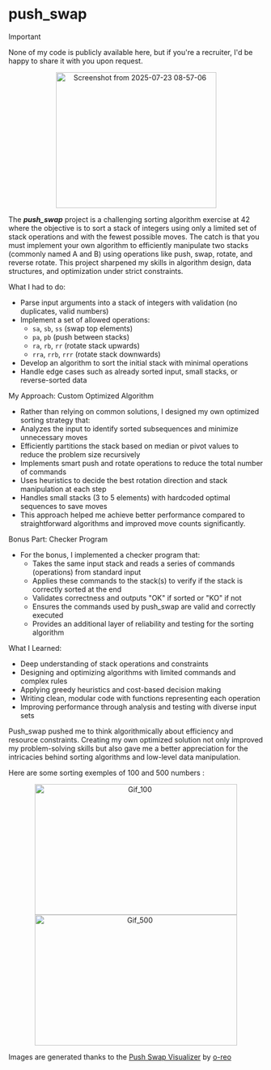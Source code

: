 # push_swap

> [!IMPORTANT]
> None of my code is publicly available here, but if you're a recruiter, I'd be happy to share it with you upon request.

<p align="center">
  <img width="317" height="268" alt="Screenshot from 2025-07-23 08-57-06" src="https://github.com/user-attachments/assets/bfae2c73-7a26-403d-acda-06b6cd9f967a" />
</p>

The ***push_swap*** project is a challenging sorting algorithm exercise at 42 where the objective is to sort a stack of integers using only a limited set of stack operations and with the fewest possible moves. The catch is that you must implement your own algorithm to efficiently manipulate two stacks (commonly named A and B) using operations like push, swap, rotate, and reverse rotate.
This project sharpened my skills in algorithm design, data structures, and optimization under strict constraints.

What I had to do:
* Parse input arguments into a stack of integers with validation (no duplicates, valid numbers)
* Implement a set of allowed operations:
  * `sa`, `sb`, `ss` (swap top elements)
  * `pa`, `pb` (push between stacks)
  * `ra`, `rb`, `rr` (rotate stack upwards)
  * `rra`, `rrb`, `rrr` (rotate stack downwards)
* Develop an algorithm to sort the initial stack with minimal operations
* Handle edge cases such as already sorted input, small stacks, or reverse-sorted data

My Approach: Custom Optimized Algorithm
* Rather than relying on common solutions, I designed my own optimized sorting strategy that:
* Analyzes the input to identify sorted subsequences and minimize unnecessary moves
* Efficiently partitions the stack based on median or pivot values to reduce the problem size recursively
* Implements smart push and rotate operations to reduce the total number of commands
* Uses heuristics to decide the best rotation direction and stack manipulation at each step
* Handles small stacks (3 to 5 elements) with hardcoded optimal sequences to save moves
* This approach helped me achieve better performance compared to straightforward algorithms and improved move counts significantly.

Bonus Part: Checker Program
* For the bonus, I implemented a checker program that:
  * Takes the same input stack and reads a series of commands (operations) from standard input
  * Applies these commands to the stack(s) to verify if the stack is correctly sorted at the end
  * Validates correctness and outputs "OK" if sorted or "KO" if not
  * Ensures the commands used by push_swap are valid and correctly executed
  * Provides an additional layer of reliability and testing for the sorting algorithm

What I Learned:
* Deep understanding of stack operations and constraints
* Designing and optimizing algorithms with limited commands and complex rules
* Applying greedy heuristics and cost-based decision making
* Writing clean, modular code with functions representing each operation
* Improving performance through analysis and testing with diverse input sets

Push_swap pushed me to think algorithmically about efficiency and resource constraints. Creating my own optimized solution not only improved my problem-solving skills but also gave me a better appreciation for the intricacies behind sorting algorithms and low-level data manipulation.

Here are some sorting exemples of 100 and 500 numbers :

<p align="center">
  <img width="400" height="258" alt="Gif_100" src="https://github.com/user-attachments/assets/5d54b1b4-9f4f-4cdf-ab24-16348a081f05" />
  <img width="400" height="258" alt="Gif_500" src="https://github.com/user-attachments/assets/f7e1c367-408a-4517-9c6b-06333b95420f" />
</p>

Images are generated thanks to the [Push Swap Visualizer](https://github.com/o-reo/push_swap_visualizer) by [o-reo](https://github.com/o-reo)
